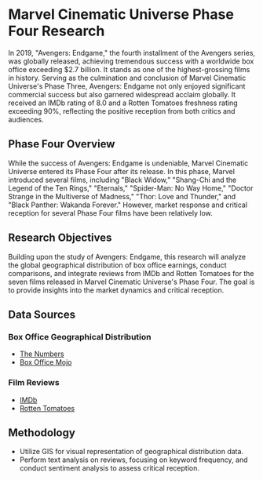 # Marvel Cinematic Universe Phase Four Research

In 2019, "Avengers: Endgame," the fourth installment of the Avengers series, was globally released, achieving tremendous success with a worldwide box office exceeding $2.7 billion. It stands as one of the highest-grossing films in history. Serving as the culmination and conclusion of Marvel Cinematic Universe's Phase Three, Avengers: Endgame not only enjoyed significant commercial success but also garnered widespread acclaim globally. It received an IMDb rating of 8.0 and a Rotten Tomatoes freshness rating exceeding 90%, reflecting the positive reception from both critics and audiences.

## Phase Four Overview

While the success of Avengers: Endgame is undeniable, Marvel Cinematic Universe entered its Phase Four after its release. In this phase, Marvel introduced several films, including "Black Widow," "Shang-Chi and the Legend of the Ten Rings," "Eternals," "Spider-Man: No Way Home," "Doctor Strange in the Multiverse of Madness," "Thor: Love and Thunder," and "Black Panther: Wakanda Forever." However, market response and critical reception for several Phase Four films have been relatively low.

## Research Objectives

Building upon the study of Avengers: Endgame, this research will analyze the global geographical distribution of box office earnings, conduct comparisons, and integrate reviews from IMDb and Rotten Tomatoes for the seven films released in Marvel Cinematic Universe's Phase Four. The goal is to provide insights into the market dynamics and critical reception.

## Data Sources

### Box Office Geographical Distribution

- [The Numbers](https://www.the-numbers.com)
- [Box Office Mojo](https://www.boxofficemojo.com)

### Film Reviews

- [IMDb](https://www.imdb.com)
- [Rotten Tomatoes](https://www.rottentomatoes.com)

## Methodology

- Utilize GIS for visual representation of geographical distribution data.
- Perform text analysis on reviews, focusing on keyword frequency, and conduct sentiment analysis to assess critical reception.
